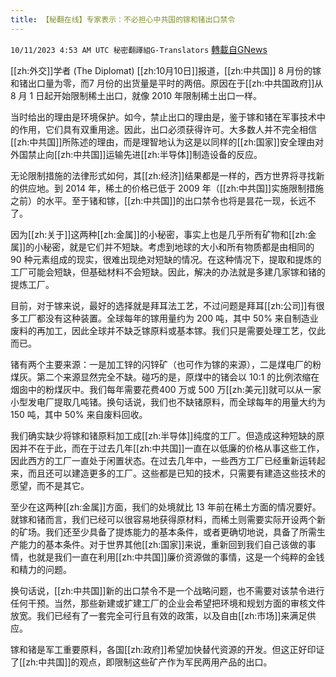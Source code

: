 ```yaml
---
title: 【秘翻在线】专家表示：不必担心中共国的镓和锗出口禁令
---
```

`10/11/2023 4:53 AM UTC 秘密翻譯組G-Translators` [轉載自GNews](https://gnews.org/articles/1817275)

        

[[zh:外交]]学者 (The Diplomat) [[zh:10月10日]]报道，[[zh:中共国]] 8 月份的镓和锗出口量为零，而7 月份的出货量是平时的两倍。原因在于[[zh:中共国政府]]从 8 月 1 日起开始限制稀土出口，就像 2010 年限制稀土出口一样。

当时给出的理由是环境保护。如今，禁止出口的理由是，鉴于镓和锗在军事技术中的作用，它们具有双重用途。因此，出口必须获得许可。大多数人并不完全相信[[zh:中共国]]所陈述的理由，而是理智地认为这是以同样的[[zh:国家]]安全理由对外国禁止向[[zh:中共国]]运输先进[[zh:半导体]]制造设备的反应。

无论限制措施的法律形式如何，其[[zh:经济]]结果都是一样的，西方世界将寻找新的供应地。到 2014 年，稀土的价格已低于 2009 年（[[zh:中共国]]实施限制措施之前）的水平。至于锗和镓，[[zh:中共国]]的出口禁令也将是昙花一现，长远不了。

因为[[zh:关于]]这两种[[zh:金属]]的小秘密，事实上也是几乎所有矿物和[[zh:金属]]的小秘密，就是它们并不短缺。考虑到地球的大小和所有物质都是由相同的 90 种元素组成的现实，很难出现绝对短缺的情况。在这种情况下，提取和提炼的工厂可能会短缺，但基础材料不会短缺。因此，解决的办法就是多建几家镓和锗的提炼工厂。

目前，对于镓来说，最好的选择就是拜耳法工艺，不过问题是拜耳[[zh:公司]]有很多工厂都没有这种装置。全球每年的镓用量约为 200 吨，其中 50% 来自制造业废料的再加工，因此全球并不缺乏镓原料或基本镓。我们只是需要处理工艺，仅此而已。 

锗有两个主要来源：一是加工锌的闪锌矿（也可作为镓的来源），二是煤电厂的粉煤灰。第二个来源显然完全不缺。碰巧的是，原煤中的锗会以 10:1 的比例浓缩在烟囱中的粉煤灰中。我们每年需要花费400 万或 500 万[[zh:美元]]就可以从一家小型发电厂提取几吨锗。换句话说，我们也不缺锗原料，而全球每年的用量大约为 150 吨，其中 50% 来自废料回收。

我们确实缺少将镓和锗原料加工成[[zh:半导体]]纯度的工厂。但造成这种短缺的原因并不在于此，而在于过去几年[[zh:中共国]]一直在以低廉的价格从事这些工作，因此西方的工厂一直处于闲置状态。在过去几年中，一些西方工厂已经重新运转起来，而且还可以建造更多的工厂。这些都是已知的技术，只需要有建造这些技术的愿望，而不是其它。

至少在这两种[[zh:金属]]方面，我们的处境就比 13 年前在稀土方面的情况要好。就镓和锗而言，我们已经可以很容易地获得原材料，而稀土则需要实际开设两个新的矿场。我们还至少具备了提炼能力的基本条件，或者更确切地说，具备了所需生产能力的基本条件。对于世界其他[[zh:国家]]来说，重新回到我们自己该做的事情，也就是我们一直在利用[[zh:中共国]]廉价资源做的事情，这是一个纯粹的金钱和精力的问题。

换句话说，[[zh:中共国]]新的出口禁令不是一个战略问题，也不需要对该禁令进行任何干预。当然，那些新建或扩建工厂的企业会希望把环境和规划方面的审核文件放宽。我们已经有了一套完全可行且有效的政策，以及自由[[zh:市场]]来满足供应。

镓和锗是军工重要原料，各国[[zh:政府]]希望加快替代资源的开发。但这正好印证了[[zh:中共国]]的观点，即限制这些矿产作为军民两用产品的出口。
